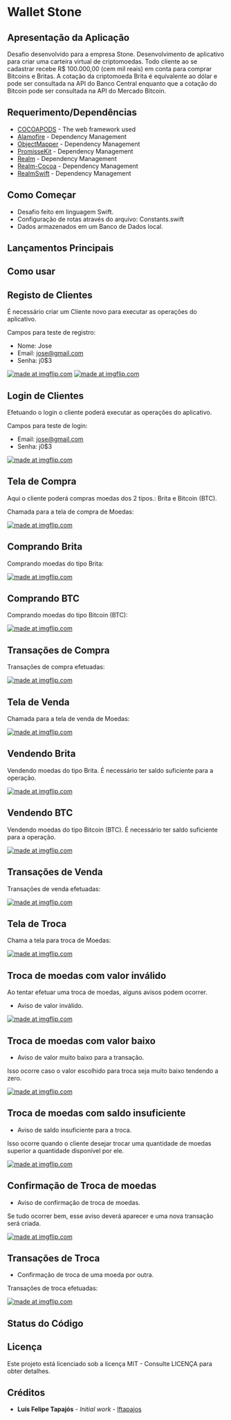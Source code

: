 # Wallet Stone

## Apresentação da Aplicação

Desafio desenvolvido para a empresa Stone. Desenvolvimento de aplicativo para criar uma carteira virtual de criptomoedas. Todo cliente ao se cadastrar recebe R$ 100.000,00 (cem mil reais) em conta para comprar Bitcoins e Britas. A cotação da criptomoeda Brita é equivalente ao dólar e pode ser consultada na API do Banco Central enquanto que a cotação do Bitcoin pode ser consultada na API do Mercado Bitcoin.

## Requerimento/Dependências

* [COCOAPODS](https://cocoapods.org) - The web framework used
* [Alamofire](https://github.com/Alamofire/Alamofire) - Dependency Management
* [ObjectMapper](https://github.com/Hearst-DD/ObjectMapper) - Dependency Management
* [PromisseKit](https://github.com/mxcl/PromiseKit) - Dependency Management
* [Realm](https://github.com/realm) - Dependency Management
* [Realm-Cocoa](https://github.com/realm/realm-cocoa) - Dependency Management
* [RealmSwift](https://github.com/realm/realm-cocoa/tree/master/RealmSwift) - Dependency Management

## Como Começar

- Desafio feito em linguagem Swift.
- Configuração de rotas através do arquivo: Constants.swift
- Dados armazenados em um Banco de Dados local.

## Lançamentos Principais

## Como usar

## Registo de Clientes

É necessário criar um Cliente novo para executar as operações do aplicativo.

Campos para teste de registro:
- Nome: Jose
- Email: jose@gmail.com
- Senha: j0$3

<a href="https://imgflip.com/gif/2b8g6v"><img src="https://i.imgflip.com/2b8g6v.gif" title="made at imgflip.com"/></a>
<a href="https://imgflip.com/gif/2b8gdo"><img src="https://i.imgflip.com/2b8gdo.gif" title="made at imgflip.com"/></a>

## Login de Clientes

Efetuando o login o cliente poderá executar as operações do aplicativo.

Campos para teste de login:
- Email: jose@gmail.com
- Senha: j0$3

<a href="https://imgflip.com/gif/2b8gzr"><img src="https://i.imgflip.com/2b8gzr.gif" title="made at imgflip.com"/></a>

## Tela de Compra

Aqui o cliente poderá compras moedas dos 2 tipos.: Brita e Bitcoin (BTC).

Chamada para a tela de compra de Moedas:

<a href="https://imgflip.com/gif/2ba2g1"><img src="https://i.imgflip.com/2ba2g1.gif" title="made at imgflip.com"/></a>

## Comprando Brita

Comprando moedas do tipo Brita:

<a href="https://imgflip.com/gif/2ba2mr"><img src="https://i.imgflip.com/2ba2mr.gif" title="made at imgflip.com"/></a>

## Comprando BTC

Comprando moedas do tipo Bitcoin (BTC):

<a href="https://imgflip.com/gif/2ba2tl"><img src="https://i.imgflip.com/2ba2tl.gif" title="made at imgflip.com"/></a>

## Transações de Compra

Transações de compra efetuadas:

<a href="https://imgflip.com/gif/2ba2yc"><img src="https://i.imgflip.com/2ba2yc.gif" title="made at imgflip.com"/></a>

## Tela de Venda

Chamada para a tela de venda de Moedas:

<a href="https://imgflip.com/gif/2ba331"><img src="https://i.imgflip.com/2ba331.gif" title="made at imgflip.com"/></a>

## Vendendo Brita

Vendendo moedas do tipo Brita. É necessário ter saldo suficiente para a operação.

<a href="https://imgflip.com/gif/2ba39m"><img src="https://i.imgflip.com/2ba39m.gif" title="made at imgflip.com"/></a>

## Vendendo BTC

Vendendo moedas do tipo Bitcoin (BTC). É necessário ter saldo suficiente para a operação.

<a href="https://imgflip.com/gif/2ba3fn"><img src="https://i.imgflip.com/2ba3fn.gif" title="made at imgflip.com"/></a>

## Transações de Venda

Transações de venda efetuadas:

<a href="https://imgflip.com/gif/2ba3km"><img src="https://i.imgflip.com/2ba3km.gif" title="made at imgflip.com"/></a>

## Tela de Troca

Chama a tela para troca de Moedas:

<a href="https://imgflip.com/gif/2bb9ra"><img src="https://i.imgflip.com/2bb9ra.gif" title="made at imgflip.com"/></a>

## Troca de moedas com valor inválido

Ao tentar efetuar uma troca de moedas, alguns avisos podem ocorrer.

- Aviso de valor inválido.

<a href="https://imgflip.com/gif/2bele6"><img src="https://i.imgflip.com/2bele6.gif" title="made at imgflip.com"/></a>

## Troca de moedas com valor baixo

- Aviso de valor muito baixo para a transação.

Isso ocorre caso o valor escolhido para troca seja muito baixo tendendo a zero.

<a href="https://imgflip.com/gif/2belky"><img src="https://i.imgflip.com/2belky.gif" title="made at imgflip.com"/></a>

## Troca de moedas com saldo insuficiente

- Aviso de saldo insuficiente para a troca.

Isso ocorre quando o cliente desejar trocar uma quantidade de moedas superior a quantidade disponível por ele. 

<a href="https://imgflip.com/gif/2belqu"><img src="https://i.imgflip.com/2belqu.gif" title="made at imgflip.com"/></a>

## Confirmação de Troca de moedas

- Aviso de confirmação de troca de moedas.

Se tudo ocorrer bem, esse aviso deverá aparecer e uma nova transação será criada.

<a href="https://imgflip.com/gif/2belva"><img src="https://i.imgflip.com/2belva.gif" title="made at imgflip.com"/></a>

## Transações de Troca

- Confirmação de troca de uma moeda por outra.

Transações de troca efetuadas:

<a href="https://imgflip.com/gif/2belz4"><img src="https://i.imgflip.com/2belz4.gif" title="made at imgflip.com"/></a>

## Status do Código

## Licença

Este projeto está licenciado sob a licença MIT - Consulte LICENÇA para obter detalhes.

## Créditos

* **Luís Felipe Tapajós** - *Initial work* - [lftapajos](https://github.com/lftapajos)


